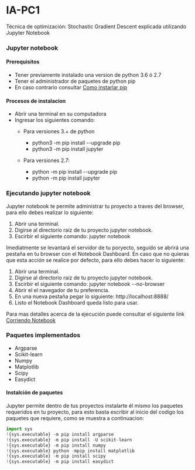 # IA-PC1
Técnica de optimización: Stochastic Gradient Descent explicada utilizando Jupyter Notebook
### Jupyter notebook

#### Prerequisitos
  - Tener previamente instalado una version de python 3.6 ó 2.7
  - Tener el administrador de paquetes de python pip
  - En caso contrario consultar [Como instarlar pip](https://recursospython.com/guias-y-manuales/instalacion-y-utilizacion-de-pip-en-windows-linux-y-os-x/)
#### Procesos de instalacion

  - Abrir una terminal en su computadora
  - Ingresar los siguientes comando:
    - Para versiones 3.+ de python
      - python3 -m pip install --upgrade pip
      - python3 -m pip install jupyter
    
    - Para versiones 2.7:
      - python -m pip install --upgrade pip
      - python -m pip install jupyter

 ### Ejecutando jupyter notebook
 Jupyter notebook te permite administrar tu proyecto a traves del browser, para ello debes realizar lo siguiente:
 1. Abrir una terminal.
 2. Digirse al directorio raiz de tu proyecto jupyter notebook.
 3. Escirbir el siguiente comando: jupyter notebook
 
 Imediatmente se levantará el servidor de tu poryecto, seguido se abrirá una pestaña en tu browser con el Notebook Dashboard.
 En caso que no quieras que esta acción se realice por defecto, para ello debes hacer lo siguiente:
 
 1. Abrir una terminal.
 2. Digirse al directorio raiz de tu proyecto jupyter notebook.
 3. Escirbir el siguiente comando: jupyter notebook --no-browser
 4. Abrir el el navegador de tu preferencia.
 5. En una nueva pestaña pegar lo siguiente: http://localhost:8888/
 6. Listo el Notebook Dashboard queda listo para usar.
 
 Para mas detalles acerca de la ejecución puede consultar el siguiente link [Corriendo Notebook](https://jupyter.readthedocs.io/en/latest/running.html#running)
 
 ### Paquetes implementados
  - Argparse
  - Scikit-learn
  - Numpy
  - Matplotlib
  - Scipy
  - Easydict
 
 #### Instalción de paquetes
Jupyter permite dentro de tus proyectos instalarte él mismo los paquetes requeridos en tu proyecto,
para esto basta escribir al inicio del codigo los paquetes que requiere,
como se muestra a continuacion:

```python
import sys
!{sys.executable} -m pip install argparse
!{sys.executable} -m pip install -U scikit-learn
!{sys.executable} -m pip install numpy
!{sys.executable} python -mpip install matplotlib
!{sys.executable} -m pip install scipy
!{sys.executable} -m pip install easydict
```
